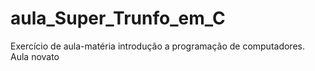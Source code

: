 # aula_Super_Trunfo_em_C
Exercício de aula-matéria introdução a programação de computadores. Aula novato
